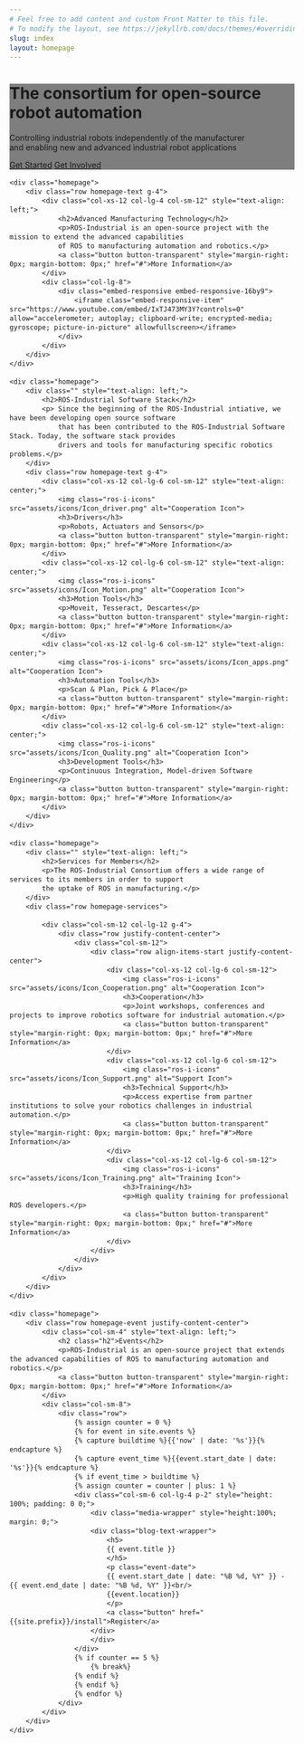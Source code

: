 ```yaml
---
# Feel free to add content and custom Front Matter to this file.
# To modify the layout, see https://jekyllrb.com/docs/themes/#overriding-theme-defaults
slug: index
layout: homepage
---
```

<div class="container-fluid">
    <div class="homepage-header">
        <div class="row row align-items-end homepage-header-image" style="background: linear-gradient( rgba(0, 0, 0, 0.5), rgba(0, 0, 0, 0.5) ), url('{{site.prefix}}/assets/images/header-image.jpg');">
            <div class="col-sm-12">
                <div class="homepage-header-text">
                    <div class="row homepage-main-wrapper justify-content-end">
                        <div class="col-xs-12 col-lg-8 col-sm-12">
                            <div class="homepage-headline">
                                <h1>The consortium for open-source robot automation</h1>
                                <p class="main-text">
                                    Controlling industrial robots independently of the manufacturer<br/>
                                    and enabling new and advanced industrial robot applications
                                </p>
                                <div class="button-group">
                                    <a class="button button-transparent" href="#">Get Started</a>
                                    <a class="button button-transparent" href="#">Get Involved</a>
                                </div>
                            </div>
                        </div>
                    </div>
                </div>
            </div>
        </div>
    </div>

    <div class="homepage">
        <div class="row homepage-text g-4">
            <div class="col-xs-12 col-lg-4 col-sm-12" style="text-align: left;">
                <h2>Advanced Manufacturing Technology</h2>
                <p>ROS-Industrial is an open-source project with the mission to extend the advanced capabilities
                of ROS to manufacturing automation and robotics.</p>
                <a class="button button-transparent" style="margin-right: 0px; margin-bottom: 0px;" href="#">More Information</a>
            </div>
            <div class="col-lg-8">
                <div class="embed-responsive embed-responsive-16by9">
                    <iframe class="embed-responsive-item" src="https://www.youtube.com/embed/IxTJ473MY3Y?controls=0" allow="accelerometer; autoplay; clipboard-write; encrypted-media; gyroscope; picture-in-picture" allowfullscreen></iframe>
                </div>
            </div>
        </div>
    </div>

    <div class="homepage">
        <div class="" style="text-align: left;">
            <h2>ROS-Industrial Software Stack</h2>
            <p> Since the beginning of the ROS-Industrial intiative, we have been developing open source software 
                that has been contributed to the ROS-Industrial Software Stack. Today, the software stack provides
                drivers and tools for manufacturing specific robotics problems.</p>
        </div>
        <div class="row homepage-text g-4">
            <div class="col-xs-12 col-lg-6 col-sm-12" style="text-align: center;">
                <img class="ros-i-icons" src="assets/icons/Icon_driver.png" alt="Cooperation Icon">
                <h3>Drivers</h3>
                <p>Robots, Actuators and Sensors</p>
                <a class="button button-transparent" style="margin-right: 0px; margin-bottom: 0px;" href="#">More Information</a>
            </div>
            <div class="col-xs-12 col-lg-6 col-sm-12" style="text-align: center;">
                <img class="ros-i-icons" src="assets/icons/Icon_Motion.png" alt="Cooperation Icon">
                <h3>Motion Tools</h3>
                <p>Moveit, Tesseract, Descartes</p>
                <a class="button button-transparent" style="margin-right: 0px; margin-bottom: 0px;" href="#">More Information</a>
            </div>
            <div class="col-xs-12 col-lg-6 col-sm-12" style="text-align: center;">
                <img class="ros-i-icons" src="assets/icons/Icon_apps.png" alt="Cooperation Icon">
                <h3>Automation Tools</h3>
                <p>Scan & Plan, Pick & Place</p>
                <a class="button button-transparent" style="margin-right: 0px; margin-bottom: 0px;" href="#">More Information</a>
            </div>
            <div class="col-xs-12 col-lg-6 col-sm-12" style="text-align: center;">
                <img class="ros-i-icons" src="assets/icons/Icon_Quality.png" alt="Cooperation Icon">
                <h3>Development Tools</h3>
                <p>Continuous Integration, Model-driven Software Engineering</p>
                <a class="button button-transparent" style="margin-right: 0px; margin-bottom: 0px;" href="#">More Information</a>
            </div>
        </div>
    </div>

    <div class="homepage">
        <div class="" style="text-align: left;">
            <h2>Services for Members</h2>
            <p>The ROS-Industrial Consortium offers a wide range of services to its members in order to support
            the uptake of ROS in manufacturing.</p>
        </div>
        <div class="row homepage-services">

            <div class="col-sm-12 col-lg-12 g-4">
                <div class="row justify-content-center">
                    <div class="col-sm-12">
                        <div class="row align-items-start justify-content-center">
                            <div class="col-xs-12 col-lg-6 col-sm-12">
                                <img class="ros-i-icons" src="assets/icons/Icon_Cooperation.png" alt="Cooperation Icon">
                                <h3>Cooperation</h3>
                                <p>Joint workshops, conferences and projects to improve robotics software for industrial automation.</p>
                                <a class="button button-transparent" style="margin-right: 0px; margin-bottom: 0px;" href="#">More Information</a>
                            </div>
                            <div class="col-xs-12 col-lg-6 col-sm-12">
                                <img class="ros-i-icons" src="assets/icons/Icon_Support.png" alt="Support Icon">
                                <h3>Technical Support</h3>
                                <p>Access expertise from partner institutions to solve your robotics challenges in industrial automation.</p>
                                <a class="button button-transparent" style="margin-right: 0px; margin-bottom: 0px;" href="#">More Information</a>
                            </div>
                            <div class="col-xs-12 col-lg-6 col-sm-12">
                                <img class="ros-i-icons" src="assets/icons/Icon_Training.png" alt="Training Icon">
                                <h3>Training</h3>
                                <p>High quality training for professional ROS developers.</p>
                                <a class="button button-transparent" style="margin-right: 0px; margin-bottom: 0px;" href="#">More Information</a>
                            </div>
                        </div>
                    </div>
                </div>
            </div>
        </div>
    </div>

    <div class="homepage">
        <div class="row homepage-event justify-content-center">
            <div class="col-sm-4" style="text-align: left;">
                <h2 class="h2">Events</h2>
                <p>ROS-Industrial is an open-source project that extends the advanced capabilities of ROS to manufacturing automation and robotics.</p>
                <a class="button button-transparent" style="margin-right: 0px; margin-bottom: 0px;" href="#">More Information</a>
            </div>
            <div class="col-sm-8">
                <div class="row">
                    {% assign counter = 0 %}
                    {% for event in site.events %}
                    {% capture buildtime %}{{'now' | date: '%s'}}{% endcapture %}
                    {% capture event_time %}{{event.start_date | date: '%s'}}{% endcapture %}
                    {% if event_time > buildtime %}
                    {% assign counter = counter | plus: 1 %}
                    <div class="col-sm-6 col-lg-4 p-2" style="height: 100%; padding: 0 0;">
                        <div class="media-wrapper" style="height:100%;  margin: 0;">
                        <div class="blog-text-wrapper">
                            <h5>
                            {{ event.title }}
                            </h5>
                            <p class="event-date">
                            {{ event.start_date | date: "%B %d, %Y" }} - {{ event.end_date | date: "%B %d, %Y" }}<br/>
                            {{event.location}}
                            </p>
                            <a class="button" href="{{site.prefix}}/install">Register</a>
                        </div>
                        </div>
                    </div>
                    {% if counter == 5 %}
                        {% break%}
                    {% endif %}  
                    {% endif %}  
                    {% endfor %}
                </div>
            </div>
        </div>
    </div>
</div>
